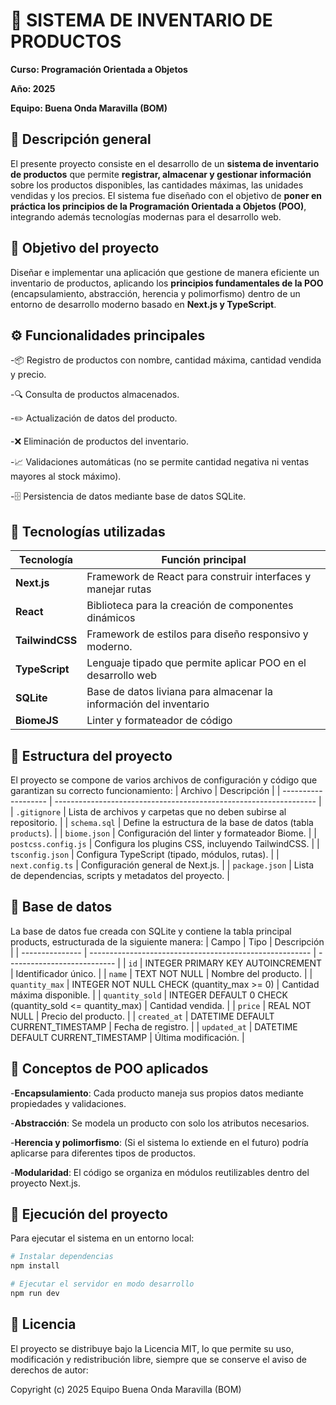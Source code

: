 
# 🧾 SISTEMA DE INVENTARIO DE PRODUCTOS

**Curso: Programación Orientada a Objetos**

**Año: 2025**

**Equipo: Buena Onda Maravilla (BOM)**

## 🧠 Descripción general

El presente proyecto consiste en el desarrollo de un **sistema de inventario de productos** que permite **registrar, almacenar y gestionar información** sobre los productos disponibles, las cantidades máximas, las unidades vendidas y los precios.
El sistema fue diseñado con el objetivo de **poner en práctica los principios de la Programación Orientada a Objetos (POO)**, integrando además tecnologías modernas para el desarrollo web.

## 🎯 Objetivo del proyecto

Diseñar e implementar una aplicación que gestione de manera eficiente un inventario de productos, aplicando los **principios fundamentales de la POO** (encapsulamiento, abstracción, herencia y polimorfismo) dentro de un entorno de desarrollo moderno basado en **Next.js y TypeScript**.

## ⚙️ Funcionalidades principales

-📦 Registro de productos con nombre, cantidad máxima, cantidad vendida y precio.

-🔍 Consulta de productos almacenados.

-✏️ Actualización de datos del producto.

-❌ Eliminación de productos del inventario.

-📈 Validaciones automáticas (no se permite cantidad negativa ni ventas mayores al stock máximo).

-🗄️ Persistencia de datos mediante base de datos SQLite.
## 🧩 Tecnologías utilizadas

| Tecnología | Función principal| 
|----------|----------|
| **Next.js**  | Framework de React para construir interfaces y manejar rutas | 
| **React**    | Biblioteca para la creación de componentes dinámicos   | 
| **TailwindCSS** | Framework de estilos para diseño responsivo y moderno.   |
|**TypeScript**| Lenguaje tipado que permite aplicar POO en el desarrollo web |
|**SQLite**| Base de datos liviana para almacenar la información del inventario |
|**BiomeJS**| Linter y formateador de código |

## 🧱 Estructura del proyecto

El proyecto se compone de varios archivos de configuración y código que garantizan su correcto funcionamiento:
| Archivo             | Descripción                                                       |
| ------------------- | ----------------------------------------------------------------- |
| `.gitignore`        | Lista de archivos y carpetas que no deben subirse al repositorio. |
| `schema.sql`        | Define la estructura de la base de datos (tabla `products`).      |
| `biome.json`        | Configuración del linter y formateador Biome.                     |
| `postcss.config.js` | Configura los plugins CSS, incluyendo TailwindCSS.                |
| `tsconfig.json`     | Configura TypeScript (tipado, módulos, rutas).                    |
| `next.config.ts`    | Configuración general de Next.js.                                 |
| `package.json`      | Lista de dependencias, scripts y metadatos del proyecto.          |

## 🧮 Base de datos

La base de datos fue creada con SQLite y contiene la tabla principal products, estructurada de la siguiente manera:
| Campo           | Tipo                                                    | Descripción                 |
| --------------- | ------------------------------------------------------- | --------------------------- |
| `id`            | INTEGER PRIMARY KEY AUTOINCREMENT                       | Identificador único.        |
| `name`          | TEXT NOT NULL                                           | Nombre del producto.        |
| `quantity_max`  | INTEGER NOT NULL CHECK (quantity_max >= 0)              | Cantidad máxima disponible. |
| `quantity_sold` | INTEGER DEFAULT 0 CHECK (quantity_sold <= quantity_max) | Cantidad vendida.           |
| `price`         | REAL NOT NULL                                           | Precio del producto.        |
| `created_at`    | DATETIME DEFAULT CURRENT_TIMESTAMP                      | Fecha de registro.          |
| `updated_at`    | DATETIME DEFAULT CURRENT_TIMESTAMP                      | Última modificación.        |



## 🧠 Conceptos de POO aplicados

-**Encapsulamiento**: Cada producto maneja sus propios datos mediante propiedades y validaciones.

-**Abstracción**: Se modela un producto con solo los atributos necesarios.

-**Herencia y polimorfismo**: (Si el sistema lo extiende en el futuro) podría aplicarse para diferentes tipos de productos.

-**Modularidad**: El código se organiza en módulos reutilizables dentro del proyecto Next.js.

## 🚀 Ejecución del proyecto

Para ejecutar el sistema en un entorno local:

```bash
# Instalar dependencias
npm install

# Ejecutar el servidor en modo desarrollo
npm run dev
```

## 📜 Licencia

El proyecto se distribuye bajo la Licencia MIT, lo que permite su uso, modificación y redistribución libre, siempre que se conserve el aviso de derechos de autor:

Copyright (c) 2025
Equipo Buena Onda Maravilla (BOM)
